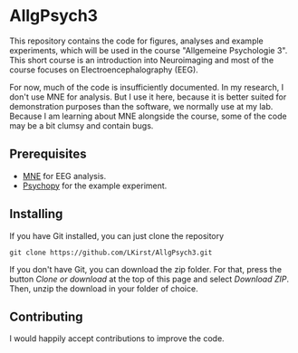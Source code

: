 

# AllgPsych3

This repository contains the code for figures, analyses and example experiments, which will be used in the course "Allgemeine Psychologie 3".
This short course is an introduction into Neuroimaging and most of the course focuses on Electroencephalography (EEG).

For now, much of the code is insufficiently documented. 
In my research, I don't use MNE for analysis. But I use it here, because it is better suited for demonstration purposes than the software, we normally use at my lab.
Because I am learning about MNE alongside the course, some of the code may be a bit clumsy and contain bugs.

## Prerequisites

* [MNE](https://mne.tools/stable/install/index.html) for EEG analysis.
* [Psychopy](https://www.psychopy.org/download.html) for the example experiment.

## Installing

If you have Git installed, you can just clone the repository
```
git clone https://github.com/LKirst/AllgPsych3.git
```

If you don't have Git, you can download the zip folder.
For that, press the button *Clone or download* at the top of this page and select *Download ZIP*.
Then, unzip the download in your folder of choice.

## Contributing

I would happily accept contributions to improve the code. 

